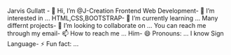 Jarvis Gullatt - 👋 Hi, I’m @J-Creation
Frontend Web Development- 👀 I’m interested in ...
HTML,CSS,BOOTSTRAP- 🌱 I’m currently learning ...
Many differnt projects- 💞️ I’m looking to collaborate on ...
You can reach me through my email- 📫 How to reach me ...
Him- 😄 Pronouns: ...
I know Sign Language- ⚡ Fun fact: ...

<!---
J-Creation/J-Creation is a ✨ special ✨ repository because its `README.md` (this file) appears on your GitHub profile.
You can click the Preview link to take a look at your changes.
--->

